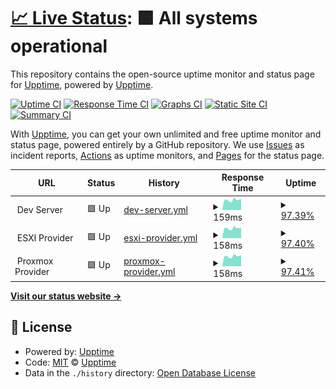 # [📈 Live Status](https://demo.upptime.js.org): <!--live status--> **🟩 All systems operational**

This repository contains the open-source uptime monitor and status page for [Upptime](https://upptime.js.org), powered by [Upptime](https://github.com/upptime/upptime).

[![Uptime CI](https://github.com/creativefurniture/uptime/workflows/Uptime%20CI/badge.svg)](https://github.com/creativefurniture/uptime/actions?query=workflow%3A%22Uptime+CI%22)
[![Response Time CI](https://github.com/creativefurniture/uptime/workflows/Response%20Time%20CI/badge.svg)](https://github.com/creativefurniture/uptime/actions?query=workflow%3A%22Response+Time+CI%22)
[![Graphs CI](https://github.com/creativefurniture/uptime/workflows/Graphs%20CI/badge.svg)](https://github.com/creativefurniture/uptime/actions?query=workflow%3A%22Graphs+CI%22)
[![Static Site CI](https://github.com/creativefurniture/uptime/workflows/Static%20Site%20CI/badge.svg)](https://github.com/creativefurniture/uptime/actions?query=workflow%3A%22Static+Site+CI%22)
[![Summary CI](https://github.com/creativefurniture/uptime/workflows/Summary%20CI/badge.svg)](https://github.com/creativefurniture/uptime/actions?query=workflow%3A%22Summary+CI%22)

With [Upptime](https://upptime.js.org), you can get your own unlimited and free uptime monitor and status page, powered entirely by a GitHub repository. We use [Issues](https://github.com/upptime/upptime/issues) as incident reports, [Actions](https://github.com/creativefurniture/uptime/actions) as uptime monitors, and [Pages](https://demo.upptime.js.org) for the status page.

<!--start: status pages-->
<!-- This summary is generated by Upptime (https://github.com/upptime/upptime) -->
<!-- Do not edit this manually, your changes will be overwritten -->
<!-- prettier-ignore -->
| URL | Status | History | Response Time | Uptime |
| --- | ------ | ------- | ------------- | ------ |
| <img alt="" src="https://icons.duckduckgo.com/ip3/null.ico" height="13"> Dev Server | 🟩 Up | [dev-server.yml](https://github.com/creativefurniture/uptime/commits/HEAD/history/dev-server.yml) | <details><summary><img alt="Response time graph" src="./graphs/dev-server/response-time-week.png" height="20"> 159ms</summary><br><a href="https://creativefurniture.github.io/uptime/history/dev-server"><img alt="Response time 181" src="https://img.shields.io/endpoint?url=https%3A%2F%2Fraw.githubusercontent.com%2Fcreativefurniture%2Fuptime%2FHEAD%2Fapi%2Fdev-server%2Fresponse-time.json"></a><br><a href="https://creativefurniture.github.io/uptime/history/dev-server"><img alt="24-hour response time 170" src="https://img.shields.io/endpoint?url=https%3A%2F%2Fraw.githubusercontent.com%2Fcreativefurniture%2Fuptime%2FHEAD%2Fapi%2Fdev-server%2Fresponse-time-day.json"></a><br><a href="https://creativefurniture.github.io/uptime/history/dev-server"><img alt="7-day response time 159" src="https://img.shields.io/endpoint?url=https%3A%2F%2Fraw.githubusercontent.com%2Fcreativefurniture%2Fuptime%2FHEAD%2Fapi%2Fdev-server%2Fresponse-time-week.json"></a><br><a href="https://creativefurniture.github.io/uptime/history/dev-server"><img alt="30-day response time 166" src="https://img.shields.io/endpoint?url=https%3A%2F%2Fraw.githubusercontent.com%2Fcreativefurniture%2Fuptime%2FHEAD%2Fapi%2Fdev-server%2Fresponse-time-month.json"></a><br><a href="https://creativefurniture.github.io/uptime/history/dev-server"><img alt="1-year response time 181" src="https://img.shields.io/endpoint?url=https%3A%2F%2Fraw.githubusercontent.com%2Fcreativefurniture%2Fuptime%2FHEAD%2Fapi%2Fdev-server%2Fresponse-time-year.json"></a></details> | <details><summary><a href="https://creativefurniture.github.io/uptime/history/dev-server">97.39%</a></summary><a href="https://creativefurniture.github.io/uptime/history/dev-server"><img alt="All-time uptime 97.91%" src="https://img.shields.io/endpoint?url=https%3A%2F%2Fraw.githubusercontent.com%2Fcreativefurniture%2Fuptime%2FHEAD%2Fapi%2Fdev-server%2Fuptime.json"></a><br><a href="https://creativefurniture.github.io/uptime/history/dev-server"><img alt="24-hour uptime 100.00%" src="https://img.shields.io/endpoint?url=https%3A%2F%2Fraw.githubusercontent.com%2Fcreativefurniture%2Fuptime%2FHEAD%2Fapi%2Fdev-server%2Fuptime-day.json"></a><br><a href="https://creativefurniture.github.io/uptime/history/dev-server"><img alt="7-day uptime 97.39%" src="https://img.shields.io/endpoint?url=https%3A%2F%2Fraw.githubusercontent.com%2Fcreativefurniture%2Fuptime%2FHEAD%2Fapi%2Fdev-server%2Fuptime-week.json"></a><br><a href="https://creativefurniture.github.io/uptime/history/dev-server"><img alt="30-day uptime 99.03%" src="https://img.shields.io/endpoint?url=https%3A%2F%2Fraw.githubusercontent.com%2Fcreativefurniture%2Fuptime%2FHEAD%2Fapi%2Fdev-server%2Fuptime-month.json"></a><br><a href="https://creativefurniture.github.io/uptime/history/dev-server"><img alt="1-year uptime 97.91%" src="https://img.shields.io/endpoint?url=https%3A%2F%2Fraw.githubusercontent.com%2Fcreativefurniture%2Fuptime%2FHEAD%2Fapi%2Fdev-server%2Fuptime-year.json"></a></details>
| <img alt="" src="https://icons.duckduckgo.com/ip3/null.ico" height="13"> ESXI Provider | 🟩 Up | [esxi-provider.yml](https://github.com/creativefurniture/uptime/commits/HEAD/history/esxi-provider.yml) | <details><summary><img alt="Response time graph" src="./graphs/esxi-provider/response-time-week.png" height="20"> 158ms</summary><br><a href="https://creativefurniture.github.io/uptime/history/esxi-provider"><img alt="Response time 170" src="https://img.shields.io/endpoint?url=https%3A%2F%2Fraw.githubusercontent.com%2Fcreativefurniture%2Fuptime%2FHEAD%2Fapi%2Fesxi-provider%2Fresponse-time.json"></a><br><a href="https://creativefurniture.github.io/uptime/history/esxi-provider"><img alt="24-hour response time 170" src="https://img.shields.io/endpoint?url=https%3A%2F%2Fraw.githubusercontent.com%2Fcreativefurniture%2Fuptime%2FHEAD%2Fapi%2Fesxi-provider%2Fresponse-time-day.json"></a><br><a href="https://creativefurniture.github.io/uptime/history/esxi-provider"><img alt="7-day response time 158" src="https://img.shields.io/endpoint?url=https%3A%2F%2Fraw.githubusercontent.com%2Fcreativefurniture%2Fuptime%2FHEAD%2Fapi%2Fesxi-provider%2Fresponse-time-week.json"></a><br><a href="https://creativefurniture.github.io/uptime/history/esxi-provider"><img alt="30-day response time 166" src="https://img.shields.io/endpoint?url=https%3A%2F%2Fraw.githubusercontent.com%2Fcreativefurniture%2Fuptime%2FHEAD%2Fapi%2Fesxi-provider%2Fresponse-time-month.json"></a><br><a href="https://creativefurniture.github.io/uptime/history/esxi-provider"><img alt="1-year response time 170" src="https://img.shields.io/endpoint?url=https%3A%2F%2Fraw.githubusercontent.com%2Fcreativefurniture%2Fuptime%2FHEAD%2Fapi%2Fesxi-provider%2Fresponse-time-year.json"></a></details> | <details><summary><a href="https://creativefurniture.github.io/uptime/history/esxi-provider">97.40%</a></summary><a href="https://creativefurniture.github.io/uptime/history/esxi-provider"><img alt="All-time uptime 97.95%" src="https://img.shields.io/endpoint?url=https%3A%2F%2Fraw.githubusercontent.com%2Fcreativefurniture%2Fuptime%2FHEAD%2Fapi%2Fesxi-provider%2Fuptime.json"></a><br><a href="https://creativefurniture.github.io/uptime/history/esxi-provider"><img alt="24-hour uptime 100.00%" src="https://img.shields.io/endpoint?url=https%3A%2F%2Fraw.githubusercontent.com%2Fcreativefurniture%2Fuptime%2FHEAD%2Fapi%2Fesxi-provider%2Fuptime-day.json"></a><br><a href="https://creativefurniture.github.io/uptime/history/esxi-provider"><img alt="7-day uptime 97.40%" src="https://img.shields.io/endpoint?url=https%3A%2F%2Fraw.githubusercontent.com%2Fcreativefurniture%2Fuptime%2FHEAD%2Fapi%2Fesxi-provider%2Fuptime-week.json"></a><br><a href="https://creativefurniture.github.io/uptime/history/esxi-provider"><img alt="30-day uptime 99.03%" src="https://img.shields.io/endpoint?url=https%3A%2F%2Fraw.githubusercontent.com%2Fcreativefurniture%2Fuptime%2FHEAD%2Fapi%2Fesxi-provider%2Fuptime-month.json"></a><br><a href="https://creativefurniture.github.io/uptime/history/esxi-provider"><img alt="1-year uptime 97.95%" src="https://img.shields.io/endpoint?url=https%3A%2F%2Fraw.githubusercontent.com%2Fcreativefurniture%2Fuptime%2FHEAD%2Fapi%2Fesxi-provider%2Fuptime-year.json"></a></details>
| <img alt="" src="https://icons.duckduckgo.com/ip3/null.ico" height="13"> Proxmox Provider | 🟩 Up | [proxmox-provider.yml](https://github.com/creativefurniture/uptime/commits/HEAD/history/proxmox-provider.yml) | <details><summary><img alt="Response time graph" src="./graphs/proxmox-provider/response-time-week.png" height="20"> 158ms</summary><br><a href="https://creativefurniture.github.io/uptime/history/proxmox-provider"><img alt="Response time 168" src="https://img.shields.io/endpoint?url=https%3A%2F%2Fraw.githubusercontent.com%2Fcreativefurniture%2Fuptime%2FHEAD%2Fapi%2Fproxmox-provider%2Fresponse-time.json"></a><br><a href="https://creativefurniture.github.io/uptime/history/proxmox-provider"><img alt="24-hour response time 162" src="https://img.shields.io/endpoint?url=https%3A%2F%2Fraw.githubusercontent.com%2Fcreativefurniture%2Fuptime%2FHEAD%2Fapi%2Fproxmox-provider%2Fresponse-time-day.json"></a><br><a href="https://creativefurniture.github.io/uptime/history/proxmox-provider"><img alt="7-day response time 158" src="https://img.shields.io/endpoint?url=https%3A%2F%2Fraw.githubusercontent.com%2Fcreativefurniture%2Fuptime%2FHEAD%2Fapi%2Fproxmox-provider%2Fresponse-time-week.json"></a><br><a href="https://creativefurniture.github.io/uptime/history/proxmox-provider"><img alt="30-day response time 166" src="https://img.shields.io/endpoint?url=https%3A%2F%2Fraw.githubusercontent.com%2Fcreativefurniture%2Fuptime%2FHEAD%2Fapi%2Fproxmox-provider%2Fresponse-time-month.json"></a><br><a href="https://creativefurniture.github.io/uptime/history/proxmox-provider"><img alt="1-year response time 168" src="https://img.shields.io/endpoint?url=https%3A%2F%2Fraw.githubusercontent.com%2Fcreativefurniture%2Fuptime%2FHEAD%2Fapi%2Fproxmox-provider%2Fresponse-time-year.json"></a></details> | <details><summary><a href="https://creativefurniture.github.io/uptime/history/proxmox-provider">97.41%</a></summary><a href="https://creativefurniture.github.io/uptime/history/proxmox-provider"><img alt="All-time uptime 97.96%" src="https://img.shields.io/endpoint?url=https%3A%2F%2Fraw.githubusercontent.com%2Fcreativefurniture%2Fuptime%2FHEAD%2Fapi%2Fproxmox-provider%2Fuptime.json"></a><br><a href="https://creativefurniture.github.io/uptime/history/proxmox-provider"><img alt="24-hour uptime 100.00%" src="https://img.shields.io/endpoint?url=https%3A%2F%2Fraw.githubusercontent.com%2Fcreativefurniture%2Fuptime%2FHEAD%2Fapi%2Fproxmox-provider%2Fuptime-day.json"></a><br><a href="https://creativefurniture.github.io/uptime/history/proxmox-provider"><img alt="7-day uptime 97.41%" src="https://img.shields.io/endpoint?url=https%3A%2F%2Fraw.githubusercontent.com%2Fcreativefurniture%2Fuptime%2FHEAD%2Fapi%2Fproxmox-provider%2Fuptime-week.json"></a><br><a href="https://creativefurniture.github.io/uptime/history/proxmox-provider"><img alt="30-day uptime 99.04%" src="https://img.shields.io/endpoint?url=https%3A%2F%2Fraw.githubusercontent.com%2Fcreativefurniture%2Fuptime%2FHEAD%2Fapi%2Fproxmox-provider%2Fuptime-month.json"></a><br><a href="https://creativefurniture.github.io/uptime/history/proxmox-provider"><img alt="1-year uptime 97.96%" src="https://img.shields.io/endpoint?url=https%3A%2F%2Fraw.githubusercontent.com%2Fcreativefurniture%2Fuptime%2FHEAD%2Fapi%2Fproxmox-provider%2Fuptime-year.json"></a></details>

<!--end: status pages-->

[**Visit our status website →**](https://demo.upptime.js.org)

## 📄 License

- Powered by: [Upptime](https://github.com/upptime/upptime)
- Code: [MIT](./LICENSE) © [Upptime](https://upptime.js.org)
- Data in the `./history` directory: [Open Database License](https://opendatacommons.org/licenses/odbl/1-0/)
